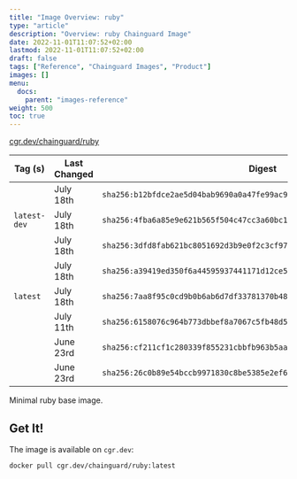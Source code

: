 ```yaml
---
title: "Image Overview: ruby"
type: "article"
description: "Overview: ruby Chainguard Image"
date: 2022-11-01T11:07:52+02:00
lastmod: 2022-11-01T11:07:52+02:00
draft: false
tags: ["Reference", "Chainguard Images", "Product"]
images: []
menu:
  docs:
    parent: "images-reference"
weight: 500
toc: true
---
```


[cgr.dev/chainguard/ruby](https://github.com/chainguard-images/images/tree/main/images/ruby)

| Tag (s)       | Last Changed | Digest                                                                    |
|---------------|--------------|---------------------------------------------------------------------------|
|               | July 18th    | `sha256:b12bfdce2ae5d04bab9690a0a47fe99ac9f187552f2475363cec441aaa19e5d7` |
|  `latest-dev` | July 18th    | `sha256:4fba6a85e9e621b565f504c47cc3a60bc1bccbf8ee35ad361bf478d820c8f188` |
|               | July 18th    | `sha256:3dfd8fab621bc8051692d3b9e0f2c3cf978df9ccb0fc1b09fabd81ecd5c7fab5` |
|               | July 18th    | `sha256:a39419ed350f6a44595937441171d12ce501d46eff352ed609705fc743031c15` |
|  `latest`     | July 18th    | `sha256:7aa8f95c0cd9b0b6ab6d7df33781370b486fc398b9e22f97243ee9a7e93c8109` |
|               | July 11th    | `sha256:6158076c964b773dbbef8a7067c5fb48d58e4e5cce6cfbc51234ca9b8adc9e80` |
|               | June 23rd    | `sha256:cf211cf1c280339f855231cbbfb963b5aaf6406c3df8e65099b95c92b29d1ea2` |
|               | June 23rd    | `sha256:26c0b89e54bccb9971830c8be5385e2ef6a1c0df69132275f267b6186f7660d7` |



Minimal ruby base image.

## Get It!

The image is available on `cgr.dev`:

```
docker pull cgr.dev/chainguard/ruby:latest
```

